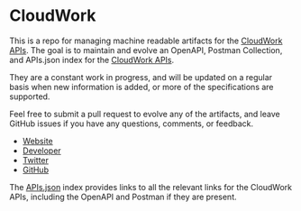 # CloudWorkThis is a repo for managing machine readable artifacts for the [CloudWork APIs](https://cloudwork.com/). The goal is to maintain and evolve an OpenAPI, Postman Collection, and APIs.json index for the [CloudWork APIs](https://cloudwork.com/).They are a constant work in progress, and will be updated on a regular basis when new information is added, or more of the specifications are supported.Feel free to submit a pull request to evolve any of the artifacts, and leave GitHub issues if you have any questions, comments, or feedback.- [Website](https://cloudwork.com/)- [Developer](https://cloudwork.com/)- [Twitter](https://twitter.com/cloudwork)- [GitHub](https://github.com/cloudwork)The [APIs.json](https://github.com/api-evangelist/cloudwork/blob/master/apis.json) index provides links to all the relevant links for the CloudWork APIs, including the OpenAPI and Postman if they are present.